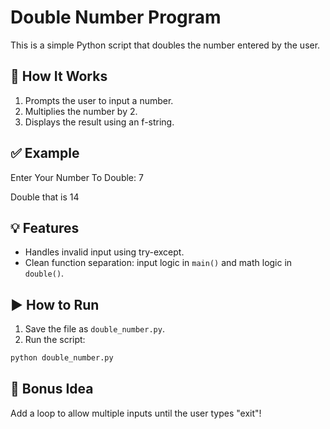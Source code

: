 # Double Number Program

This is a simple Python script that doubles the number entered by the user.

## 🚀 How It Works

1. Prompts the user to input a number.
2. Multiplies the number by 2.
3. Displays the result using an f-string.

## ✅ Example

Enter Your Number To Double: 7

Double that is 14


## 💡 Features

- Handles invalid input using try-except.
- Clean function separation: input logic in `main()` and math logic in `double()`.

## ▶️ How to Run

1. Save the file as `double_number.py`.
2. Run the script:

```bash
python double_number.py
```

## 🔁 Bonus Idea

Add a loop to allow multiple inputs until the user types "exit"!




